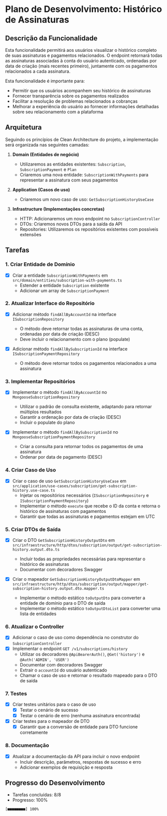 # Plano de Desenvolvimento: Histórico de Assinaturas

## Descrição da Funcionalidade

Esta funcionalidade permitirá aos usuários visualizar o histórico completo de suas assinaturas e pagamentos relacionados. O endpoint retornará todas as assinaturas associadas à conta do usuário autenticado, ordenadas por data de criação (mais recentes primeiro), juntamente com os pagamentos relacionados a cada assinatura.

Esta funcionalidade é importante para:
- Permitir que os usuários acompanhem seu histórico de assinaturas
- Fornecer transparência sobre os pagamentos realizados
- Facilitar a resolução de problemas relacionados a cobranças
- Melhorar a experiência do usuário ao fornecer informações detalhadas sobre seu relacionamento com a plataforma

## Arquitetura

Seguindo os princípios de Clean Architecture do projeto, a implementação será organizada nas seguintes camadas:

1. **Domain (Entidades de negócio)**
   - Utilizaremos as entidades existentes: `Subscription`, `SubscriptionPayment` e `Plan`
   - Criaremos uma nova entidade: `SubscriptionWithPayments` para representar a assinatura com seus pagamentos

2. **Application (Casos de uso)**
   - Criaremos um novo caso de uso: `GetSubscriptionHistoryUseCase`

3. **Infrastructure (Implementações concretas)**
   - HTTP: Adicionaremos um novo endpoint no `SubscriptionController`
   - DTOs: Criaremos novos DTOs para a saída da API
   - Repositories: Utilizaremos os repositórios existentes com possíveis extensões

## Tarefas

### 1. Criar Entidade de Domínio

- [x] Criar a entidade `SubscriptionWithPayments` em `src/domain/entities/subscription-with-payments.ts`
  - Estender a entidade `Subscription` existente
  - Adicionar um array de `SubscriptionPayment`

### 2. Atualizar Interface do Repositório

- [x] Adicionar método `findAllByAccountId` na interface `ISubscriptionRepository`
  - O método deve retornar todas as assinaturas de uma conta, ordenadas por data de criação (DESC)
  - Deve incluir o relacionamento com o plano (populate)

- [x] Adicionar método `findAllBySubscriptionId` na interface `ISubscriptionPaymentRepository`
  - O método deve retornar todos os pagamentos relacionados a uma assinatura

### 3. Implementar Repositórios

- [x] Implementar o método `findAllByAccountId` no `MongooseSubscriptionRepository`
  - Utilizar o padrão de consulta existente, adaptando para retornar múltiplos resultados
  - Garantir a ordenação por data de criação (DESC)
  - Incluir o populate do plano

- [x] Implementar o método `findAllBySubscriptionId` no `MongooseSubscriptionPaymentRepository`
  - Criar a consulta para retornar todos os pagamentos de uma assinatura
  - Ordenar por data de pagamento (DESC)

### 4. Criar Caso de Uso

- [x] Criar o caso de uso `GetSubscriptionHistoryUseCase` em `src/application/use-cases/subscription/get-subscription-history.use-case.ts`
  - Injetar os repositórios necessários (`ISubscriptionRepository` e `ISubscriptionPaymentRepository`)
  - Implementar o método `execute` que recebe o ID da conta e retorna o histórico de assinaturas com pagamentos
  - Garantir que todas as assinaturas e pagamentos estejam em UTC

### 5. Criar DTOs de Saída

- [x] Criar o DTO `GetSubscriptionHistoryOutputDto` em `src/infraestructure/http/dtos/subscription/output/get-subscription-history.output.dto.ts`
  - Incluir todas as propriedades necessárias para representar o histórico de assinaturas
  - Documentar com decoradores Swagger

- [x] Criar o mapeador `GetSubscriptionHistoryOutputDtoMapper` em `src/infraestructure/http/dtos/subscription/output/mapper/get-subscription-history.output.dto.mapper.ts`
  - Implementar o método estático `toOutputDto` para converter a entidade de domínio para o DTO de saída
  - Implementar o método estático `toOutputDtoList` para converter uma lista de entidades

### 6. Atualizar o Controller

- [x] Adicionar o caso de uso como dependência no construtor do `SubscriptionController`
- [x] Implementar o endpoint `GET /v1/subscriptions/history`
  - Utilizar os decoradores `@ApiBearerAuth()`, `@Get('history')` e `@Auth('ADMIN', 'USER')`
  - Documentar com decoradores Swagger
  - Extrair o `accountId` do usuário autenticado
  - Chamar o caso de uso e retornar o resultado mapeado para o DTO de saída

### 7. Testes

- [x] Criar testes unitários para o caso de uso
  - [x] Testar o cenário de sucesso
  - [x] Testar o cenário de erro (nenhuma assinatura encontrada)

- [x] Criar testes para o mapeador de DTO
  - [x] Garantir que a conversão de entidade para DTO funcione corretamente

### 8. Documentação

- [x] Atualizar a documentação da API para incluir o novo endpoint
  - Incluir descrição, parâmetros, respostas de sucesso e erro
  - Adicionar exemplos de requisição e resposta

## Progresso do Desenvolvimento

- Tarefas concluídas: 8/8
- Progresso: 100%

```
[■■■■■■■■] 100%
```
